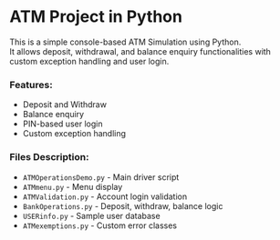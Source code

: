 # ATM Project in Python

This is a simple console-based ATM Simulation using Python.  
It allows deposit, withdrawal, and balance enquiry functionalities with custom exception handling and user login.

### Features:
- Deposit and Withdraw
- Balance enquiry
- PIN-based user login
- Custom exception handling

### Files Description:
- `ATMOperationsDemo.py` - Main driver script
- `ATMmenu.py` - Menu display
- `ATMValidation.py` - Account login validation
- `BankOperations.py` - Deposit, withdraw, balance logic
- `USERinfo.py` - Sample user database
- `ATMexemptions.py` - Custom error classes
